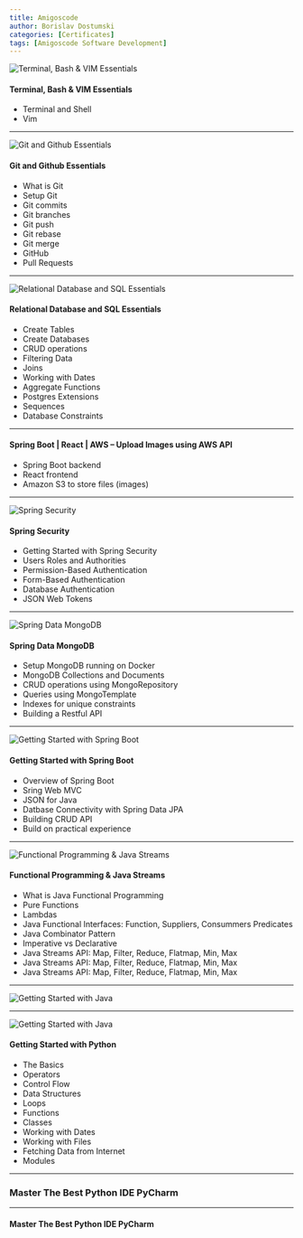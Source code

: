 ```yaml
---
title: Amigoscode 
author: Borislav Dostumski
categories: [Certificates]
tags: [Amigoscode Software Development]
---
```


![Terminal, Bash & VIM Essentials](../../assets/img/certificates/certificate-of-completion-for-terminal-bash-vim-essentials-1-1024x656.jpg)

#### Terminal, Bash & VIM Essentials
- Terminal and Shell
- Vim

<hr/>

![Git and Github Essentials](../../assets/img/certificates/certificate-of-completion-for-git-and-github-essentials-1024x656.jpg)

#### Git and Github Essentials
- What is Git
- Setup Git
- Git commits
- Git branches
- Git push
- Git rebase
- Git merge
- GitHub
- Pull Requests

<hr/>

![Relational Database and SQL Essentials](../../assets/img/certificates/certificate-of-completion-for-relational-database-and-sql-essentials-1024x656.jpg)

#### Relational Database and SQL Essentials
- Create Tables
- Create Databases
- CRUD operations
- Filtering Data
- Joins
- Working with Dates
- Aggregate Functions
- Postgres Extensions
- Sequences
- Database Constraints

<hr/>

#### Spring Boot | React | AWS – Upload Images using AWS API
- Spring Boot backend
- React frontend
- Amazon S3 to store files (images)

<hr/>

![Spring Security](../../assets/img/certificates/certificate-of-completion-for-spring-security-1024x656.jpg)

#### Spring Security
- Getting Started with Spring Security
- Users Roles and Authorities
- Permission-Based Authentication
- Form-Based Authentication
- Database Authentication
- JSON Web Tokens

<hr/>

![Spring Data MongoDB](../../assets/img/certificates/certificate-of-completion-for-spring-data-mongodb-1024x656.jpg)

#### Spring Data MongoDB
- Setup MongoDB running on Docker
- MongoDB Collections and Documents
- CRUD operations using MongoRepository
- Queries using MongoTemplate
- Indexes for unique constraints
- Building a Restful API

<hr/>

![Getting Started with Spring Boot](../../assets/img/certificates/certificate-of-completion-for-getting-started-with-spring-boot-1024x656.jpg)

#### Getting Started with Spring Boot
- Overview of Spring Boot
- Sring Web MVC
- JSON for Java
- Datbase Connectivity with Spring Data JPA
- Building CRUD API
- Build on practical experience

<hr/>

![Functional Programming & Java Streams](../../assets/img/certificates/certificate-of-completion-for-java-functional-programming-1024x656.jpg)

#### Functional Programming & Java Streams
- What is Java Functional Programming
- Pure Functions
- Lambdas
- Java Functional Interfaces: Function, Suppliers, Consummers Predicates
- Java Combinator Pattern
- Imperative vs Declarative
- Java Streams API: Map, Filter, Reduce, Flatmap, Min, Max
- Java Streams API: Map, Filter, Reduce, Flatmap, Min, Max
- Java Streams API: Map, Filter, Reduce, Flatmap, Min, Max

<hr/>

![Getting Started with Java](../../assets/img/certificates/certificate-of-completion-for-getting-started-with-java-1024x725.jpg)

<hr/>

![Getting Started with Java](../../assets/img/certificates/certificate-of-completion-for-getting-started-with-python-1024x656.jpg)

#### Getting Started with Python
- The Basics
- Operators
- Control Flow
- Data Structures
- Loops
- Functions
- Classes
- Working with Dates
- Working with Files
- Fetching Data from Internet
- Modules

<hr/>

### Master The Best Python IDE PyCharm
 
<hr/>

#### Master The Best Python IDE PyCharm